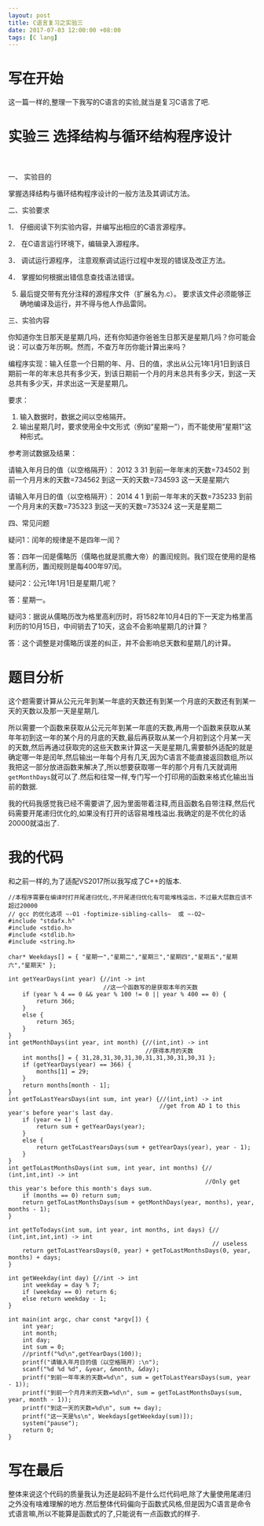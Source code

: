 ```yaml
---
layout: post
title: C语言复习之实验三
date: 2017-07-03 12:00:00 +08:00
tags: [C lang]
---
```


# 写在开始
这一篇一样的,整理一下我写的C语言的实验,就当是复习C语言了吧.

# 实验三 选择结构与循环结构程序设计

　

一、 实验目的

掌握选择结构与循环结构程序设计的一般方法及其调试方法。

二、实验要求

1． 仔细阅读下列实验内容，并编写出相应的C语言源程序。

2． 在C语言运行环境下，编辑录入源程序。

3． 调试运行源程序， 注意观察调试运行过程中发现的错误及改正方法。

4． 掌握如何根据出错信息查找语法错误。

5. 最后提交带有充分注释的源程序文件（扩展名为.c）。 要求该文件必须能够正确地编译及运行，并不得与他人作品雷同。

三、实验内容

你知道你生日那天是星期几吗，还有你知道你爸爸生日那天是星期几吗？你可能会说：可以查万年历啊。然而，不查万年历你能计算出来吗？　   

编程序实现：输入任意一个日期的年、月、日的值，求出从公元1年1月1日到该日期前一年的年末总共有多少天，到该日期前一个月的月末总共有多少天，到这一天总共有多少天，并求出这一天是星期几。

要求：

1. 输入数据时，数据之间以空格隔开。
　
2. 输出星期几时，要求使用全中文形式（例如“星期一”），而不能使用“星期1”这种形式。

参考测试数据及结果：

请输入年月日的值（以空格隔开）：
2012 3 31
到前一年年末的天数=734502
到前一个月月末的天数=734562
到这一天的天数=734593
这一天是星期六

请输入年月日的值（以空格隔开）：
2014 4 1
到前一年年末的天数=735233
到前一个月月末的天数=735323
到这一天的天数=735324
这一天是星期二

四、常见问题

疑问1：闰年的规律是不是四年一闰？

答：四年一闰是儒略历（儒略也就是凯撒大帝）的置闰规则。我们现在使用的是格里高利历，置闰规则是每400年97闰。

疑问2：公元1年1月1日是星期几呢？

答：星期一。

疑问3：据说从儒略历改为格里高利历时，将1582年10月4日的下一天定为格里高利历的10月15日，中间销去了10天，这会不会影响星期几的计算？

答：这个调整是对儒略历误差的纠正，并不会影响总天数和星期几的计算。
# 题目分析
这个题需要计算从公元元年到某一年底的天数还有到某一个月底的天数还有到某一天的天数以及那一天是星期几.

所以需要一个函数来获取从公元元年到某一年底的天数,再用一个函数来获取从某年年初到这一年的某个月的月底的天数,最后再获取从某一个月初到这个月某一天的天数,然后再通过获取完的这些天数来计算这一天是星期几,需要额外适配的就是确定哪一年是闰年,然后输出一年每个月有几天,因为C语言不能直接返回数组,所以我把这一部分放进函数来解决了,所以想要获取哪一年的那个月有几天就调用`getMonthDays`就可以了.然后和往常一样,专门写一个打印用的函数来格式化输出当前的数据.

我的代码我感觉我已经不需要讲了,因为里面带着注释,而且函数名自带注释,然后代码需要开尾递归优化的,如果没有打开的话容易堆栈溢出.我确定的是不优化的话20000就溢出了.
# 我的代码
和之前一样的,为了适配VS2017所以我写成了C++的版本.
```
//本程序需要在编译时打开尾递归优化,不开尾递归优化有可能堆栈溢出，不过最大层数应该不超过20000
// gcc 的优化选项 ~-O1 -foptimize-sibling-calls~  或 ~-O2~
#include "stdafx.h"
#include <stdio.h>
#include <stdlib.h>
#include <string.h>

char* Weekdays[] = { "星期一","星期二","星期三","星期四","星期五","星期六","星期天" };

int getYearDays(int year) {//int -> int
						   //这一个函数写的是获取本年的天数
	if (year % 4 == 0 && year % 100 != 0 || year % 400 == 0) {
		return 366;
	}
	else {
		return 365;
	}
}
int getMonthDays(int year, int month) {//(int,int) -> int
									   //获得本月的天数
	int months[] = { 31,28,31,30,31,30,31,31,30,31,30,31 };
	if (getYearDays(year) == 366) {
		months[1] = 29;
	}
	return months[month - 1];
}
int getToLastYearsDays(int sum, int year) {//(int,int) -> int
										   //get from AD 1 to this year's before year's last day.
	if (year <= 1) {
		return sum + getYearDays(year);
	}
	else {
		return getToLastYearsDays(sum + getYearDays(year), year - 1);
	}
}
int getToLastMonthsDays(int sum, int year, int months) {// (int,int,int) -> int
														//Only get this year's before this month's days sum.
	if (months == 0) return sum;
	return getToLastMonthsDays(sum + getMonthDays(year, months), year, months - 1);
}

int getToTodays(int sum, int year, int months, int days) {// (int,int,int,int) -> int
														  // useless
	return getToLastYearsDays(0, year) + getToLastMonthsDays(0, year, months) + days;
}

int getWeekday(int day) {//int -> int
	int weekday = day % 7;
	if (weekday == 0) return 6;
	else return weekday - 1;
}

int main(int argc, char const *argv[]) {
	int year;
	int month;
	int day;
	int sum = 0;
	//printf("%d\n",getYearDays(100));
	printf("请输入年月日的值（以空格隔开）:\n");
	scanf("%d %d %d", &year, &month, &day);
	printf("到前一年年末的天数=%d\n", sum = getToLastYearsDays(sum, year - 1));
	printf("到前一个月月末的天数=%d\n", sum = getToLastMonthsDays(sum, year, month - 1));
	printf("到这一天的天数=%d\n", sum += day);
	printf("这一天是%s\n", Weekdays[getWeekday(sum)]);
	system("pause");
	return 0;
}
```
# 写在最后
整体来说这个代码的质量我认为还是起码不是什么烂代码吧,除了大量使用尾递归之外没有啥难理解的地方.然后整体代码偏向于函数式风格,但是因为C语言是命令式语言嘛,所以不能算是函数式的了,只能说有一点函数式的样子.
